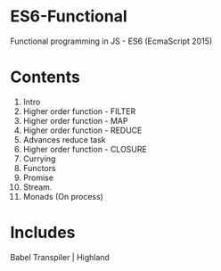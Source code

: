 # ES6-Functional
Functional programming in JS - ES6 (EcmaScript 2015)


# Contents
1. Intro
2. Higher order function - FILTER
3. Higher order function - MAP
4. Higher order function - REDUCE
5. Advances reduce task
6. Higher order function - CLOSURE
7. Currying
8. Functors
9. Promise
10. Stream.
11. Monads (On process)

# Includes
Babel Transpiler | Highland 
